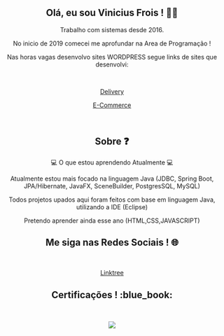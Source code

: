 <h2 align="center">Olá, eu sou Vinicius Frois ! 👨‍💻 </h2>
<p align="center">Trabalho com sistemas desde 2016. </p>
<p align="center">No inicio de 2019 comecei me aprofundar na Area de Programação ! </p>
<p align="center">Nas horas vagas desenvolvo sites WORDPRESS segue links de sites que desenvolvi:</p><br>
<p align="center"><a href="https://rangobomdelivery.com.br/">Delivery</a></p>
<p align="center"><a href="https://uzzemarte.com.br/">E-Commerce</a></p><br>

<h2 align="center"> Sobre ❓</h2>
<p align="center">💻 O que estou aprendendo Atualmente 💻</p>
<p align="center">Atualmente estou mais focado na linguagem Java (JDBC, Spring Boot, JPA/Hibernate, JavaFX, SceneBuilder, PostgresSQL, MySQL)</p>
<p align="center">Todos projetos upados aqui foram feitos com base em linguagem Java, utilizando a IDE (Eclipse)</p>
<p align="center">Pretendo aprender  ainda esse ano (HTML,CSS,JAVASCRIPT)</p>


<h2 align="center">Me siga nas Redes Sociais ! 🌐</h2><br>
<p align="center"><a href="https://linktr.ee/vinifrois">Linktree</a></p>

<h2 align="center">Certificações ! :blue_book:</h2><br>
<p align="center"><image src="Certificado Conclusão Curso.JPG"></p>
